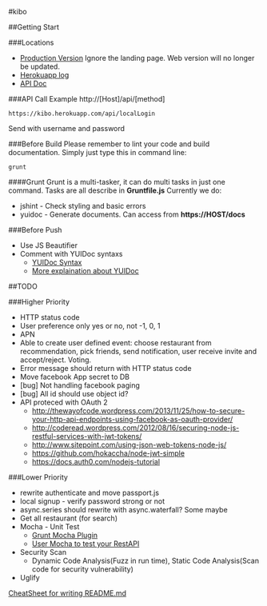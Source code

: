 #kibo


##Getting Start


###Locations
* [Production Version](https://kibo.herokuapp.com/)
Ignore the landing page. Web version will no longer be updated.
* [Herokuapp log](https://addons-sso.heroku.com/apps/kibo/addons/papertrail:choklad)
* [API Doc](https://kibo.herokuapp.com/docs)


###API Call Example
http://[Host]/api/[method]
```
https://kibo.herokuapp.com/api/localLogin
```
Send with username and password


###Before Build
Please remember to lint your code and build documentation.
Simply just type this in command line:
```
grunt
```

####Grunt
Grunt is a multi-tasker, it can do multi tasks in just one command. Tasks are all describe in **Gruntfile.js**
Currently we do:
* jshint - Check styling and basic errors
* yuidoc - Generate documents. Can access from **https://HOST/docs**

###Before Push
* Use JS Beautifier
* Comment with YUIDoc syntaxs
    * [YUIDoc Syntax](http://yui.github.io/yuidoc/syntax/index.html)
    * [More explaination about YUIDoc](http://code.tutsplus.com/tutorials/documenting-javascript-with-yuidoc--net-25324)

##TODO

###Higher Priority

* HTTP status code
* User preference only yes or no, not -1, 0, 1
* APN
* Able to create user defined event: choose restaurant from recommendation, pick friends, send notification, user receive invite and accept/reject. Voting.
* Error message should return with HTTP status code
* Move facebook App secret to DB
* [bug] Not handling facebook paging
* [bug] All id should use object id?
* API proteced with OAuth 2
    * http://thewayofcode.wordpress.com/2013/11/25/how-to-secure-your-http-api-endpoints-using-facebook-as-oauth-provider/
    * http://coderead.wordpress.com/2012/08/16/securing-node-js-restful-services-with-jwt-tokens/
    * http://www.sitepoint.com/using-json-web-tokens-node-js/
    * https://github.com/hokaccha/node-jwt-simple
    * https://docs.auth0.com/nodejs-tutorial


###Lower Priority

* rewrite authenticate and move passport.js
* local signup - verify password strong or not
* async.series should rewrite with async.waterfall? Some maybe
* Get all restaurant (for search)
* Mocha - Unit Test
    * [Grunt Mocha Plugin](https://github.com/pghalliday/grunt-mocha-test)
    * [User Mocha to test your RestAPI](http://thewayofcode.wordpress.com/2013/04/21/how-to-build-and-test-rest-api-with-nodejs-express-mocha/)
* Security Scan
    * Dynamic Code Analysis(Fuzz in run time), Static Code Analysis(Scan code for security vulnerability)
* Uglify


[CheatSheet for writing README.md](https://github.com/adam-p/markdown-here/wiki/Markdown-Cheatsheet)